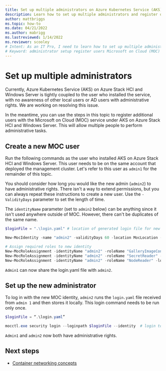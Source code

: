 ```yaml
---
title: Set up multiple administrators on Azure Kubernetes Service (AKS) on Azure Stack HCI and Windows Server
description: Learn how to set up multiple administrators and register other users with the Microsoft on Cloud (MOC) service on AKS on Azure Stack HCI and Windows Server.
author: mattbriggs
ms.topic: how-to
ms.date: 04/21/2022
ms.author: mabrigg 
ms.lastreviewed: 1/14/2022
ms.reviewer: scooley
# Intent: As an IT Pro, I need to learn how to set up multiple administrators and register other users by using the Microsoft on Cloud (MOC) service on AKS on Azure Stack HCI and Windows Server.
# Keyword: administrator setup register users Microsoft on Cloud (MOC) service 
---
```


# Set up multiple administrators

Currently, Azure Kubernetes Service (AKS) on Azure Stack HCI and Windows Server is tightly coupled to the user who installed the service, with no awareness of other local users or AD users with administrative rights. We are working on resolving this issue. 

In the meantime, you can use the steps in this topic to register additional users with the Microsoft on Cloud (MOC) service under AKS on Azure Stack HCI and Windows Server. This will allow multiple people to perform administrative tasks.

## Create a new MOC user

Run the following commands as the user who installed AKS on Azure Stack HCI and Windows Server. This user needs to be on the same account that deployed the management cluster. Let's refer to this user as `admin1` for the remainder of this topic.

You should consider how long you would like the new admin (`admin2`) to have administrative rights. There isn't a way to extend permissions, but you can always repeat these instructions to create a new user. Use the `-ValidityDays` parameter to set the length of time.

The `identityName` parameter (set to `admin2` below) can be anything since it isn't used anywhere outside of MOC. However, there can't be duplicates of the same name.

``` PowerShell
$loginFile = ".\login.yaml" # location of generated login file for new identity

New-MocIdentity -name "admin2" -validityDays 60 -location MocLocation -outfile $loginFile # create new identity with chosen name

# Assign required roles to new identity
New-MocRoleAssignment -identityName "admin2" -roleName "GalleryImageContributor" -location MocLocation
New-MocRoleAssignment -identityName "admin2" -roleName "SecretReader" -location MocLocation
New-MocRoleAssignment -identityName "admin2" -roleName "NodeReader" -location MocLocation
```

`Admin1` can now share the login.yaml file with `admin2`.

## Set up the new administrator

To log in with the new MOC identity, `admin2` runs the `login.yaml` file received from `admin 1` and then stores it locally. This login command needs to be run only once.

``` PowerShell
$loginFile = “.\login.yaml”

mocctl.exe security login --loginpath $loginFile --identity  # login to new identity
```

`Admin1` and `admin2` now both have administrative rights.

## Next steps

- [Container networking concepts](./concepts-container-networking.md)

